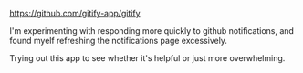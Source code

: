https://github.com/gitify-app/gitify

I'm experimenting with responding more quickly to github notifications, and found myelf refreshing the notifications page excessively.

Trying out this app to see whether it's helpful or just more overwhelming.